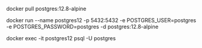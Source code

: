 docker pull postgres:12.8-alpine

docker run --name postgres12 -p 5432:5432 -e POSTGRES_USER=postgres -e POSTGRES_PASSWORD=postgres -d postgres:12.8-alpine

docker exec -it postgres12 psql -U postgres